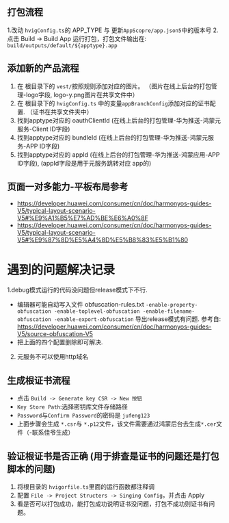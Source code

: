 ## 打包流程

1.改动 `hvigConfig.ts`的 APP_TYPE 与 更新`AppScopre/app.json5`中的版本号
2.点击 Build -> Build App 运行打包，打包文件输出在: `build/outputs/default/${apptype}.app`

## 添加新的产品流程

1. 在 根目录下的 `vest/`按照规则添加对应的图片。 （图片在线上后台的打包管理-logo字段, logo-y.png图片在共享文件中）
2. 在 根目录下的 `hvigConfig.ts` 中的变量`appBranchConfig`添加对应的证书配置. （证书在共享文件夹中）
3. 找到apptype对应的 oauthClientId (在线上后台的打包管理-华为推送-鸿蒙元服务-Client ID字段)
4. 找到apptype对应的 bundleId (在线上后台的打包管理-华为推送-鸿蒙元服务-APP ID字段)
5. 找到apptype对应的 appId (在线上后台的打包管理-华为推送-鸿蒙应用-APP ID字段), (appId字段是用于元服务跳转对应 app的)

## 页面一对多能力-平板布局参考

* https://developer.huawei.com/consumer/cn/doc/harmonyos-guides-V5/typical-layout-scenario-V5#%E9%A1%B5%E7%AD%BE%E6%A0%8F
* https://developer.huawei.com/consumer/cn/doc/harmonyos-guides-V5/typical-layout-scenario-V5#%E9%87%8D%E5%A4%8D%E5%B8%83%E5%B1%80

# 遇到的问题解决记录

1.debug模式运行的代码没问题但release模式下不行.

* 编辑器可能自动写入文件 obfuscation-rules.txt `-enable-property-obfuscation
  -enable-toplevel-obfuscation
  -enable-filename-obfuscation
  -enable-export-obfuscation` 导出release模式有问题.
  参考自: https://developer.huawei.com/consumer/cn/doc/harmonyos-guides-V5/source-obfuscation-V5
* 把上面的四个配置删除即可解决.

2. 元服务不可以使用http域名

## 生成根证书流程

* 点击 `Build -> Generate key CSR -> New 按钮`
* `Key Store Path`:选择密钥库文件存储路径
* `Password`与`Confirm Password`的密码是 `jufeng123`
* 上面步骤会生成 `*.csr`与 `*.p12`文件，该文件需要通过鸿蒙后台去生成`*.cer`文件（-联系佳爷生成）

## 验证根证书是否正确 (用于排查是证书的问题还是打包脚本的问题)

1. 将根目录的 `hvigorfile.ts`里面的运行函数都注释调
2. 配置 `File -> Project Structers -> Singing Config`，并点击 Apply
3. 看是否可以打包成功，能打包成功说明证书没问题，打包不成功则证书有问题。